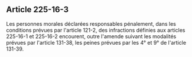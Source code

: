 Article 225-16-3
----
Les personnes morales déclarées responsables pénalement, dans les conditions
prévues par l'article 121-2, des infractions définies aux articles 225-16-1 et
225-16-2 encourent, outre l'amende suivant les modalités prévues par l'article
131-38, les peines prévues par les 4° et 9° de l'article 131-39.
